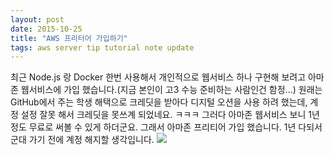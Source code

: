 ```yaml
---
layout: post
date: 2015-10-25
title: "AWS 프리터어 가입하기"
tags: aws server tip tutorial note update
---
```


최근 Node.js 랑 Docker 한번 사용해서 개인적으로 웹서비스 하나 구현해 보려고 아마존 웹서비스에 가입 했습니다.(지금 본인이 고3 수능 준비하는 사람인건 함정...) 원래는 GitHub에서 주는 학생 해택으로 크레딧을 받아다 디지털 오션을 사용 하려 했는데, 계정 설정 잘못 해서 크레딧을 못쓰계 되었네요. ㅋㅋㅋ 그러다 아마존 웹서비스 보니 1년정도 무료로 써볼 수 있게 하더군요. 그래서 아마존 프리티어 가입 했습니다. 1년 다되서 군대 가기 전에 계정 해지할 생각입니다.
<img src="/blogimgs/aws1.png"><br>
